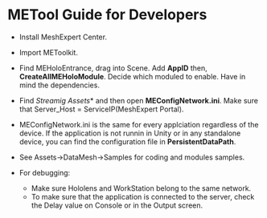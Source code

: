 # METool Guide for Developers

- Install MeshExpert Center. 

- Import METoolkit.
- Find MEHoloEntrance, drag into Scene.
  Add **AppID** then, **CreateAllMEHoloModule**.
  Decide which moduled to enable. Have in mind
  the dependencies. 
  
- Find *Streamig Assets** and then open
  **MEConfigNetwork.ini**. Make sure that 
  Server_Host = ServiceIP(MeshExpert Portal).
  
- MEConfigNetwork.ini is the same for every applciation
  regardless of the device. 
  If the application is not runnin in Unity or in 
  any standalone device, you can find the configuration 
  file in **PersistentDataPath**.
  
- See Assets->DataMesh->Samples
  for coding and modules samples. 

- For debugging: 
    - Make sure Hololens and WorkStation belong to the same
      network. 
    - To make sure that the application is connected to the
      server, check the Delay value on Console or in the 
      Output screen. 
